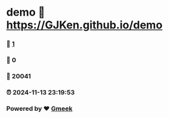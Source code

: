 # demo :link: https://GJKen.github.io/demo 
### :page_facing_up: [1](https://GJKen.github.io/demo/tag.html) 
### :speech_balloon: 0 
### :hibiscus: 20041 
### :alarm_clock: 2024-11-13 23:19:53 
### Powered by :heart: [Gmeek](https://github.com/Meekdai/Gmeek)
